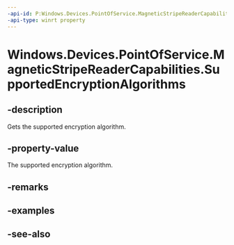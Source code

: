 ----api-id: P:Windows.Devices.PointOfService.MagneticStripeReaderCapabilities.SupportedEncryptionAlgorithms
-api-type: winrt property
---<!-- Property syntaxpublic uint SupportedEncryptionAlgorithms { get; }--># Windows.Devices.PointOfService.MagneticStripeReaderCapabilities.SupportedEncryptionAlgorithms## -descriptionGets the supported encryption algorithm.## -property-valueThe supported encryption algorithm.## -remarks## -examples## -see-also